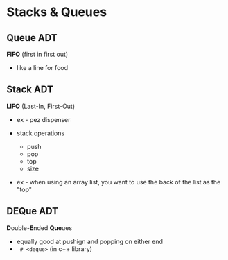 # Stacks & Queues

## Queue ADT
**FIFO** (first in first out)
- like a line for food

## Stack ADT
**LIFO** (Last-In, First-Out)
- ex - pez dispenser
- stack operations
	- push
	- pop
	- top
	- size
	
- ex - when using an array list, you want to use the back of the list as the "top"

## DEQue ADT
**D**ouble-**E**nded **Que**ues
- equally good at pushign and popping on either end
- ` # <deque>` (in c++ library)